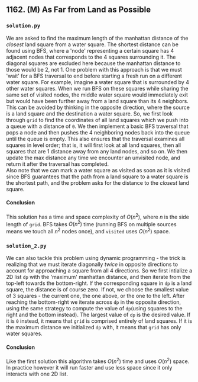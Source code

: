 ## 1162. (M) As Far from Land as Possible

### `solution.py`
We are asked to find the maximum length of the manhattan distance of the *closest* land square from a water square. The shortest distance can be found using BFS, where a 'node' representing a certain square has 4 adjacent nodes that corresponds to the 4 squares surrounding it. The diagonal squares are excluded here because the manhattan distance to those would be 2, not 1. One problem with this approach is that we must 'wait' for a BFS traversal to end before starting a fresh run on a different water square. For example, imagine a water square that is surrounded by 4 other water squares. When we run BFS on these squares while sharing the same set of visited nodes, the middle water square would immediately exit but would have been further away from a land square than its 4 neighbors. This can be avoided by thinking in the opposite direction, where the source is a land square and the destination a water square. So, we first look through `grid` to find the coordinates of all land squares which we push into a queue with a distance of `0`. We then implement a basic BFS traversal that pops a node and then pushes the 4 neighboring nodes back into the queue until the queue is empty. This also ensures that the traversal examines all squares in level order; that is, it will first look at all land squares, then all squares that are 1 distance away from any land nodes, and so on. We then update the max distance any time we encounter an unvisited node, and return it after the traversal has completed.  
Also note that we can mark a water square as visited as soon as it is visited since BFS guarantees that the path from a land square to a water square is the shortest path, and the problem asks for the distance to the *closest* land square.  
#### Conclusion
This solution has a time and space complexity of $O(n^2)$, where $n$ is the side length of `grid`. BFS takes $O(n^2)$ time (running BFS on multiple sources means we touch all $n^2$ nodes once), and `visited` uses $O(n^2)$ space.  
  

### `solution_2.py`
We can also tackle this problem using dynamic programming - the trick is realizing that we must iterate diagonally *twice* in opposite directions to account for approaching a square from all 4 directions. So we first intialize a 2D list `dp` with the 'maximum' manhattan distance, and then iterate from the top-left towards the bottom-right. If the corresponding square in `dp` is a land square, the distance is of course zero. If not, we choose the smallest value of 3 squares - the current one, the one above, or the one to the left. After reaching the bottom-right we iterate across `dp` in the opposite direction, using the same strategy to compute the value of `dp`(using squares to the right and the bottom instead). The largest value of `dp` is the desired value. If it is `0` instead, it means that `grid` is comprised entirely of land squares. If it is the maximum distance we initialized `dp` with, it means that `grid` has only water squares.  

#### Conclusion
Like the first solution this algorithm takes $O(n^2)$ time and uses $O(n^2)$ space. In practice however it will run faster and use less space since it only interacts with one 2D list.  
  

